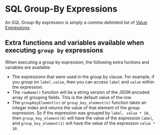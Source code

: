 # SQL Group-By Expressions

An SQL Group-By expression is simply a comma-delimited list of [Value Expressions](ValueExpression.md).

## Extra functions and variables available when executing `group by` expressions

When executing a group by expression, the following extra fuctions and
variables are available:

- The expressions that were used in the group by clause.  For example, if you
  group on `label,value`, then you can access `label` and `value` within the
  expression.
- The `rowName()` function will be a string version of the JSON encoded array
  of grouping fields.  This is the default value of the row.
- The `groupKeyElement(n)` or `group_key_element(n)` function takes an integer
  index and returns the value of that element of the group expression.  So if
  the expression was grouped by `label, value * 10`, then `group_key_element(0)`
  will have the value of the expression `label`, and `group_key_element(1)`
  will have the value of the expression `value * 10`.

